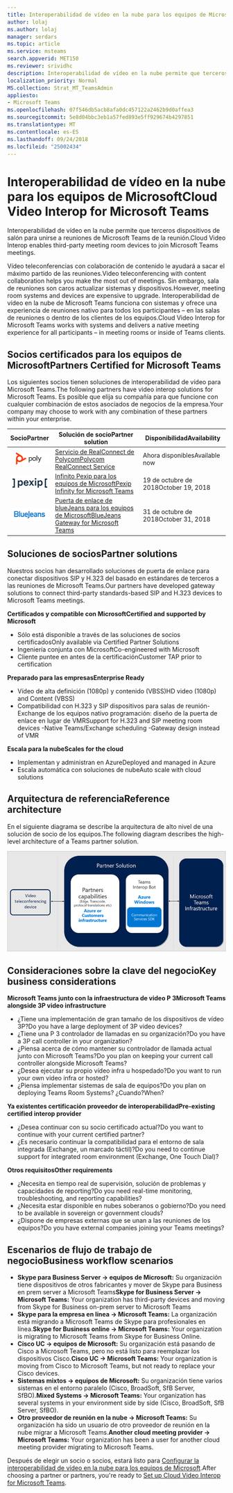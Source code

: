 ```yaml
---
title: Interoperabilidad de vídeo en la nube para los equipos de Microsoft
author: lolaj
ms.author: lolaj
manager: serdars
ms.topic: article
ms.service: msteams
search.appverid: MET150
ms.reviewer: srividhc
description: Interoperabilidad de vídeo en la nube permite que terceros dispositivos de salón para unirse a reuniones de Microsoft Teams de la reunión.
localization_priority: Normal
MS.collection: Strat_MT_TeamsAdmin
appliesto:
- Microsoft Teams
ms.openlocfilehash: 07f546db5acb8afa0dc457122a2462b9d0affea3
ms.sourcegitcommit: 5e8d04bbc3eb1a57fed893e5ff929674b4297851
ms.translationtype: MT
ms.contentlocale: es-ES
ms.lasthandoff: 09/24/2018
ms.locfileid: "25002434"
---
```

# <a name="cloud-video-interop-for-microsoft-teams"></a><span data-ttu-id="d46d1-103">Interoperabilidad de vídeo en la nube para los equipos de Microsoft</span><span class="sxs-lookup"><span data-stu-id="d46d1-103">Cloud Video Interop for Microsoft Teams</span></span>

<span data-ttu-id="d46d1-104">Interoperabilidad de vídeo en la nube permite que terceros dispositivos de salón para unirse a reuniones de Microsoft Teams de la reunión.</span><span class="sxs-lookup"><span data-stu-id="d46d1-104">Cloud Video Interop enables third-party meeting room devices to join Microsoft Teams meetings.</span></span>

<span data-ttu-id="d46d1-105">Vídeo teleconferencias con colaboración de contenido le ayudará a sacar el máximo partido de las reuniones.</span><span class="sxs-lookup"><span data-stu-id="d46d1-105">Video teleconferencing with content collaboration helps you make the most out of meetings.</span></span> <span data-ttu-id="d46d1-106">Sin embargo, sala de reuniones son caros actualizar sistemas y dispositivos.</span><span class="sxs-lookup"><span data-stu-id="d46d1-106">However, meeting room systems and devices are expensive to upgrade.</span></span> <span data-ttu-id="d46d1-107">Interoperabilidad de vídeo en la nube de Microsoft Teams funciona con sistemas y ofrece una experiencia de reuniones nativo para todos los participantes – en las salas de reuniones o dentro de los clientes de los equipos.</span><span class="sxs-lookup"><span data-stu-id="d46d1-107">Cloud Video Interop for Microsoft Teams works with systems and delivers a native meeting experience for all participants – in meeting rooms or inside of Teams clients.</span></span> 

## <a name="partners-certified-for-microsoft-teams"></a><span data-ttu-id="d46d1-108">Socios certificados para los equipos de Microsoft</span><span class="sxs-lookup"><span data-stu-id="d46d1-108">Partners Certified for Microsoft Teams</span></span>

<span data-ttu-id="d46d1-109">Los siguientes socios tienen soluciones de interoperabilidad de vídeo para Microsoft Teams.</span><span class="sxs-lookup"><span data-stu-id="d46d1-109">The following partners have video interop solutions for Microsoft Teams.</span></span> <span data-ttu-id="d46d1-110">Es posible que elija su compañía para que funcione con cualquier combinación de estos asociados de negocios de la empresa.</span><span class="sxs-lookup"><span data-stu-id="d46d1-110">Your company may choose to work with any combination of these partners within your enterprise.</span></span> 


|<span data-ttu-id="d46d1-111">Socio</span><span class="sxs-lookup"><span data-stu-id="d46d1-111">Partner</span></span>|<span data-ttu-id="d46d1-112">Solución de socio</span><span class="sxs-lookup"><span data-stu-id="d46d1-112">Partner solution</span></span>|<span data-ttu-id="d46d1-113">Disponibilidad</span><span class="sxs-lookup"><span data-stu-id="d46d1-113">Availability</span></span>|
|----|---|----|
|![Polycom RealConnect](media/polycom.png) | <span data-ttu-id="d46d1-115"><a href="https://aka.ms/PolycomRealConnect" target="_blank">Servicio de RealConnect de Polycom</a></span><span class="sxs-lookup"><span data-stu-id="d46d1-115"><a href="https://aka.ms/PolycomRealConnect" target="_blank">Polycom RealConnect Service</a></span></span> |<span data-ttu-id="d46d1-116">Ahora disponibles</span><span class="sxs-lookup"><span data-stu-id="d46d1-116">Available now</span></span>|
|![Pexip infinito](media/pexip.png)| <span data-ttu-id="d46d1-118"><a href="https://aka.ms/PexipInfinity" target="_blank">Infinito Pexip para los equipos de Microsoft</a></span><span class="sxs-lookup"><span data-stu-id="d46d1-118"><a href="https://aka.ms/PexipInfinity" target="_blank">Pexip Infinity for Microsoft Teams</a></span></span> | <span data-ttu-id="d46d1-119">19 de octubre de 2018</span><span class="sxs-lookup"><span data-stu-id="d46d1-119">October 19, 2018</span></span>|
|![Puerta de enlace de blueJeans](media/bluejeans.png)| <span data-ttu-id="d46d1-121"><a href="https://aka.ms/BluejeansGateway" target="_blank">Puerta de enlace de blueJeans para los equipos de Microsoft</a></span><span class="sxs-lookup"><span data-stu-id="d46d1-121"><a href="https://aka.ms/BluejeansGateway" target="_blank">BlueJeans Gateway for Microsoft Teams</a></span></span> | <span data-ttu-id="d46d1-122">31 de octubre de 2018</span><span class="sxs-lookup"><span data-stu-id="d46d1-122">October 31, 2018</span></span>|

## <a name="partner-solutions"></a><span data-ttu-id="d46d1-123">Soluciones de socios</span><span class="sxs-lookup"><span data-stu-id="d46d1-123">Partner solutions</span></span>

<span data-ttu-id="d46d1-124">Nuestros socios han desarrollado soluciones de puerta de enlace para conectar dispositivos SIP y H.323 del basado en estándares de terceros a las reuniones de Microsoft Teams.</span><span class="sxs-lookup"><span data-stu-id="d46d1-124">Our partners have developed gateway solutions to connect third-party standards-based SIP and H.323 devices to Microsoft Teams meetings.</span></span>  
 
<span data-ttu-id="d46d1-125">**Certificados y compatible con Microsoft**</span><span class="sxs-lookup"><span data-stu-id="d46d1-125">**Certified and supported by Microsoft**</span></span>

- <span data-ttu-id="d46d1-126">Sólo está disponible a través de las soluciones de socios certificados</span><span class="sxs-lookup"><span data-stu-id="d46d1-126">Only available via Certified Partner Solutions</span></span>
- <span data-ttu-id="d46d1-127">Ingeniería conjunta con Microsoft</span><span class="sxs-lookup"><span data-stu-id="d46d1-127">Co-engineered with Microsoft</span></span>
- <span data-ttu-id="d46d1-128">Cliente puntee en antes de la certificación</span><span class="sxs-lookup"><span data-stu-id="d46d1-128">Customer TAP prior to certification</span></span>

<span data-ttu-id="d46d1-129">**Preparado para las empresas**</span><span class="sxs-lookup"><span data-stu-id="d46d1-129">**Enterprise Ready**</span></span>

- <span data-ttu-id="d46d1-130">Vídeo de alta definición (1080p) y contenido (VBSS)</span><span class="sxs-lookup"><span data-stu-id="d46d1-130">HD video (1080p) and Content (VBSS)</span></span>
- <span data-ttu-id="d46d1-131">Compatibilidad con H.323 y SIP dispositivos para salas de reunión-Exchange de los equipos nativo programación: diseño de la puerta de enlace en lugar de VMR</span><span class="sxs-lookup"><span data-stu-id="d46d1-131">Support for H.323 and SIP meeting room devices -Native Teams/Exchange scheduling -Gateway design instead of VMR</span></span>

<span data-ttu-id="d46d1-132">**Escala para la nube**</span><span class="sxs-lookup"><span data-stu-id="d46d1-132">**Scales for the cloud**</span></span>

- <span data-ttu-id="d46d1-133">Implementan y administran en Azure</span><span class="sxs-lookup"><span data-stu-id="d46d1-133">Deployed and managed in Azure</span></span>
- <span data-ttu-id="d46d1-134">Escala automática con soluciones de nube</span><span class="sxs-lookup"><span data-stu-id="d46d1-134">Auto scale with cloud solutions</span></span>

 
## <a name="reference-architecture"></a><span data-ttu-id="d46d1-135">Arquitectura de referencia</span><span class="sxs-lookup"><span data-stu-id="d46d1-135">Reference architecture</span></span>

<span data-ttu-id="d46d1-136">En el siguiente diagrama se describe la arquitectura de alto nivel de una solución de socio de los equipos.</span><span class="sxs-lookup"><span data-stu-id="d46d1-136">The following diagram describes the high-level architecture of a Teams partner solution.</span></span>

![Solución de socio de interoperabilidad de vídeo en la nube de los equipos](media/teams-cloud-video-interop-partner-solution.png)

## <a name="key-business-considerations"></a><span data-ttu-id="d46d1-138">Consideraciones sobre la clave del negocio</span><span class="sxs-lookup"><span data-stu-id="d46d1-138">Key business considerations</span></span>

<span data-ttu-id="d46d1-139">**Microsoft Teams junto con la infraestructura de video P 3**</span><span class="sxs-lookup"><span data-stu-id="d46d1-139">**Microsoft Teams alongside 3P video infrastructure**</span></span>

- <span data-ttu-id="d46d1-140">¿Tiene una implementación de gran tamaño de los dispositivos de vídeo 3P?</span><span class="sxs-lookup"><span data-stu-id="d46d1-140">Do you have a large deployment of 3P video devices?</span></span>
- <span data-ttu-id="d46d1-141">¿Tiene una P 3 controlador de llamadas en su organización?</span><span class="sxs-lookup"><span data-stu-id="d46d1-141">Do you have a 3P call controller in your organization?</span></span>
- <span data-ttu-id="d46d1-142">¿Piensa acerca de cómo mantener su controlador de llamada actual junto con Microsoft Teams?</span><span class="sxs-lookup"><span data-stu-id="d46d1-142">Do you plan on keeping your current call controller alongside Microsoft Teams?</span></span>
- <span data-ttu-id="d46d1-143">¿Desea ejecutar su propio vídeo infra u hospedado?</span><span class="sxs-lookup"><span data-stu-id="d46d1-143">Do you want to run your own video infra or hosted?</span></span> 
- <span data-ttu-id="d46d1-144">¿Piensa implementar sistemas de sala de equipos?</span><span class="sxs-lookup"><span data-stu-id="d46d1-144">Do you plan on deploying Teams Room Systems?</span></span> <span data-ttu-id="d46d1-145">¿Cuando?</span><span class="sxs-lookup"><span data-stu-id="d46d1-145">When?</span></span>

<span data-ttu-id="d46d1-146">**Ya existentes certificación proveedor de interoperabilidad**</span><span class="sxs-lookup"><span data-stu-id="d46d1-146">**Pre-existing certified interop provider**</span></span>

- <span data-ttu-id="d46d1-147">¿Desea continuar con su socio certificado actual?</span><span class="sxs-lookup"><span data-stu-id="d46d1-147">Do you want to continue with your current certified partner?</span></span>
- <span data-ttu-id="d46d1-148">¿Es necesario continuar la compatibilidad para el entorno de sala integrada (Exchange, un marcado táctil)?</span><span class="sxs-lookup"><span data-stu-id="d46d1-148">Do you need to continue support for integrated room environment (Exchange, One Touch Dial)?</span></span>

<span data-ttu-id="d46d1-149">**Otros requisitos**</span><span class="sxs-lookup"><span data-stu-id="d46d1-149">**Other requirements**</span></span>

- <span data-ttu-id="d46d1-150">¿Necesita en tiempo real de supervisión, solución de problemas y capacidades de reporting?</span><span class="sxs-lookup"><span data-stu-id="d46d1-150">Do you need real-time monitoring, troubleshooting, and reporting capabilities?</span></span>
- <span data-ttu-id="d46d1-151">¿Necesita estar disponible en nubes soberanos o gobierno?</span><span class="sxs-lookup"><span data-stu-id="d46d1-151">Do you need to be available in sovereign or government clouds?</span></span>
- <span data-ttu-id="d46d1-152">¿Dispone de empresas externas que se unan a las reuniones de los equipos?</span><span class="sxs-lookup"><span data-stu-id="d46d1-152">Do you have external companies joining your Teams meetings?</span></span> 

## <a name="business-workflow-scenarios"></a><span data-ttu-id="d46d1-153">Escenarios de flujo de trabajo de negocio</span><span class="sxs-lookup"><span data-stu-id="d46d1-153">Business workflow scenarios</span></span>

- <span data-ttu-id="d46d1-154">**Skype para Business Server -> equipos de Microsoft:** Su organización tiene dispositivos de otros fabricantes y mover de Skype para Business en prem server a Microsoft Teams</span><span class="sxs-lookup"><span data-stu-id="d46d1-154">**Skype for Business Server -> Microsoft Teams:** Your organization has third-party devices and moving from Skype for Business on-prem server to Microsoft Teams</span></span>  
- <span data-ttu-id="d46d1-155">**Skype para la empresa en línea -> Microsoft Teams:** La organización está migrando a Microsoft Teams de Skype para profesionales en línea.</span><span class="sxs-lookup"><span data-stu-id="d46d1-155">**Skype for Business online -> Microsoft Teams:** Your organization is migrating to Microsoft Teams from Skype for Business Online.</span></span>
- <span data-ttu-id="d46d1-156">**Cisco UC -> equipos de Microsoft:** Su organización está pasando de Cisco a Microsoft Teams, pero no está listo para reemplazar los dispositivos Cisco.</span><span class="sxs-lookup"><span data-stu-id="d46d1-156">**Cisco UC -> Microsoft Teams:** Your organization is moving from Cisco to Microsoft Teams, but not ready to replace your Cisco devices.</span></span>
- <span data-ttu-id="d46d1-157">**Sistemas mixtos -> equipos de Microsoft:** Su organización tiene varios sistemas en el entorno paralelo (Cisco, BroadSoft, SfB Server, SfBO).</span><span class="sxs-lookup"><span data-stu-id="d46d1-157">**Mixed Systems -> Microsoft Teams:** Your organization has several systems in your environment side by side (Cisco, BroadSoft, SfB Server, SfBO).</span></span>
- <span data-ttu-id="d46d1-158">**Otro proveedor de reunión en la nube -> Microsoft Teams:** Su organización ha sido un usuario de otro proveedor de reunión en la nube migrar a Microsoft Teams.</span><span class="sxs-lookup"><span data-stu-id="d46d1-158">**Another cloud meeting provider -> Microsoft Teams:** Your organization has been a user for another cloud meeting provider migrating to Microsoft Teams.</span></span>


<span data-ttu-id="d46d1-159">Después de elegir un socio o socios, estará listo para [Configurar la interoperabilidad de vídeo en la nube para los equipos de Microsoft](cloud-video-interop-for-teams-set-up.md).</span><span class="sxs-lookup"><span data-stu-id="d46d1-159">After choosing a partner or partners, you're ready to [Set up Cloud Video Interop for Microsoft Teams](cloud-video-interop-for-teams-set-up.md).</span></span> 
